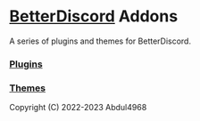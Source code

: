 # [BetterDiscord](https://betterdiscord.app/) Addons

A series of plugins and themes for BetterDiscord.

### [Plugins](https://github.com/Abdul4968/BetterDiscord-Addons/tree/main/Plugins)

### [Themes](https://github.com/Abdul4968/BetterDiscord-Addons/tree/main/Themes)

Copyright (C) 2022-2023 Abdul4968
